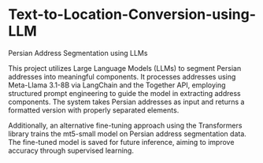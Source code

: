 # Text-to-Location-Conversion-using-LLM
Persian Address Segmentation using LLMs

This project utilizes Large Language Models (LLMs) to segment Persian addresses into meaningful components. It processes addresses using Meta-Llama 3.1-8B via LangChain and the Together API, employing structured prompt engineering to guide the model in extracting address components. The system takes Persian addresses as input and returns a formatted version with properly separated elements.

Additionally, an alternative fine-tuning approach using the Transformers library trains the mt5-small model on Persian address segmentation data. The fine-tuned model is saved for future inference, aiming to improve accuracy through supervised learning.

